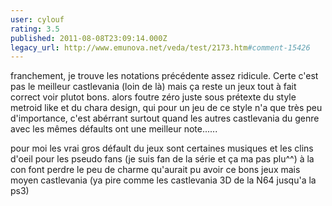 ```yaml
---
user: cylouf
rating: 3.5
published: 2011-08-08T23:09:14.000Z
legacy_url: http://www.emunova.net/veda/test/2173.htm#comment-15426
---
```

franchement, je trouve les notations précédente assez ridicule. Certe c'est pas le meilleur castlevania (loin de là) mais ça reste un jeux tout à fait correct voir plutot bons. alors foutre zéro juste sous prétexte du style metroid like et du chara design, qui pour un jeu de ce style n'a que très peu d'importance, c'est abérrant surtout quand les autres castlevania du genre avec les mêmes défaults ont une meilleur note......

pour moi les vrai gros défault du jeux sont certaines musiques et les clins d'oeil  pour les pseudo fans (je suis fan de la série et ça ma pas plu^^) à la con font perdre le peu de charme qu'aurait pu avoir ce bons jeux mais moyen castlevania (ya pire comme les castlevania 3D de la N64 jusqu'a la ps3)